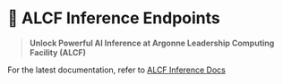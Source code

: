# 🤖 ALCF Inference Endpoints

> **Unlock Powerful AI Inference at Argonne Leadership Computing Facility (ALCF)**

For the latest documentation, refer to [ALCF Inference Docs](https://docs.alcf.anl.gov/services/inference-endpoints.html)
